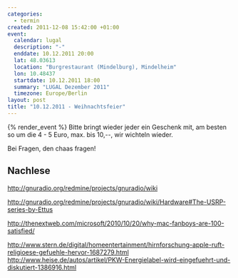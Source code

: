 ```yaml
--- 
categories: 
  - termin
created: 2011-12-08 15:42:00 +01:00
event: 
  calendar: lugal
  description: "-"
  enddate: 10.12.2011 20:00
  lat: 48.03613
  location: "Burgrestaurant (Mindelburg), Mindelheim"
  lon: 10.48437
  startdate: 10.12.2011 18:00
  summary: "LUGAL Dezember 2011"
  timezone: Europe/Berlin
layout: post
title: "10.12.2011 - Weihnachtsfeier"
---
```


{% render_event %}
Bitte bringt wieder jeder ein Geschenk mit, am besten so um die 4 - 5 
Euro, max. bis 10,--, wir wichteln wieder.

Bei Fragen, den chaas fragen!


Nachlese
--------
http://gnuradio.org/redmine/projects/gnuradio/wiki

http://gnuradio.org/redmine/projects/gnuradio/wiki/Hardware#The-USRP-series-by-Ettus

http://thenextweb.com/microsoft/2010/10/20/why-mac-fanboys-are-100-satisfied/

http://www.stern.de/digital/homeentertainment/hirnforschung-apple-ruft-religioese-gefuehle-hervor-1687279.html
http://www.heise.de/autos/artikel/PKW-Energielabel-wird-eingefuehrt-und-diskutiert-1386916.html
